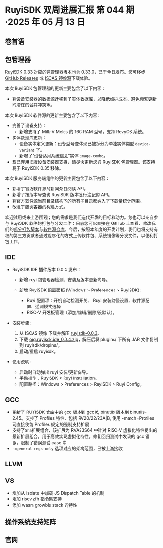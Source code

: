 # RuyiSDK 双周进展汇报  第 044 期·2025 年 05 月 13 日

## 卷首语

## 包管理器

RuyiSDK 0.33 对应的包管理器版本也为 0.33.0，已于今日发布。您可移步
[GitHub Releases][ruyi-0.33.0-gh] 或 [ISCAS 镜像源][ruyi-0.33.0-iscas]下载体验。

[ruyi-0.33.0-gh]: https://github.com/ruyisdk/ruyi/releases/tag/0.33.0
[ruyi-0.33.0-iscas]: https://mirror.iscas.ac.cn/ruyisdk/ruyi/releases/0.33.0/

本次 RuyiSDK 包管理器的更新主要包含了以下内容：

* 将设备安装器的数据源迁移到了实体数据库，以降低维护成本、避免频繁更新时潜在的合并冲突等。

本次 RuyiSDK 软件源的更新主要包含了以下内容：

* 完善了设备支持：
    * 新增支持了 Milk-V Meles 的 16G RAM 型号，支持 RevyOS 系统。
* 实体数据库更新：
    * 设备实体定义更新：设备型号变体现已被拆分为单独实体类型 `device-variant` 了。
    * 新增了“设备适用系统信息”实体 `image-combo`。
* 现已弃用旧版设备安装器支持，请尽快更新您的 RuyiSDK 包管理器。该支持将于 RuyiSDK 0.35 移除。

本次 RuyiSDK 服务端组件的更新主要包含了以下内容：

* 新增了官方软件源的新闻条目阅读 API。
* 新增了按版本号查询 RuyiSDK 版本发行注记的 API。
* 将官方软件源当前目录结构下的所有子目录都纳入了下载量统计范围。
* 改进了服务容器的构建方式。

欢迎试用或来上游围观；您的需求是我们迭代开发的目标和动力。您也可以亲自参与
RuyiSDK 软件的打包与分发工作：目前您可以直接在 GitHub 上查看、修改我们的[部分打包脚本](https://github.com/ruyisdk/ruyici)与[软件源仓库](https://github.com/ruyisdk/packages-index)。今后，按照本年度的开发计划，我们也将支持有权的第三方贡献者通过程序化的方式上传软件包、系统镜像等分发文件，以便利打包工作。

## IDE

* RuyiSDK IDE 插件版本 0.0.4 发布：

   * 新增 ruyi 包管理器检测、安装及版本更新向导。
   
   * 新增 RuyiSDK 配置面板 (Windows > Preferences > RuyiSDK):
      * Ruyi 配置项：开机自动检测开关、 Ruyi 安装路径设置、软件源配置、遥测模式选择
      * RISC-V 开发板管理（添加/编辑/删除/设默认）。

* 安装步骤:
   1. 从 ISCAS 镜像 下载并解压 [ruyisdk-0.0.3](https://mirror.iscas.ac.cn/ruyisdk/ide/0.0.3/)。
   2. 下载 [org.ruyisdk.ide_0.0.4.zip](https://github.com/ruyisdk/ruyisdk-eclipse-plugins/releases/tag/v0.0.4)，解压后将 plugins/ 下所有 JAR 文件复制到 ruyisdk/dropins/。
   3. 启动/重启 ruyisdk。

* 使用说明:
   * 启动时自动弹出 ruyi 安装/更新向导。
   * 手动操作：RuyiSDK > Ruyi Installation。
   * 配置路径：Windows > Preferences > RuyiSDK > Ruyi Config。

## GCC
* 更新了 RUYISDK 仓库中的 gcc 版本到 gcc16, binutils 版本到 binutils-2.45。支持了 Profiles 特性，包括 RV20/22/23A|B, 使用 -march=Profiles 可直接使能 Profiles 规定的强制支持扩展
* 支持了`Sha`扩展组合，该扩展为 RVA23S64 中针对 RISC-V 虚拟化特性提出的最新扩展组合，用于高效实现虚拟化特性。修复回归测试中发现的 gcc 错误，限制了错误测试 case 中
* `-mgeneral-regs-only` 选项对应的架构范围，已被上游接收

## LLVM

## V8
* 增加从 isolate 中加载 JS Dispatch Table 的机制
* 增加 riscv zfh 指令集支持
* 添加 wasm growble stack 的特性

## 操作系统支持矩阵

## 官网
